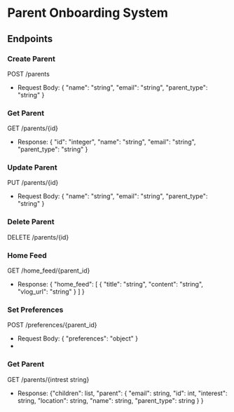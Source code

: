 # Parent Onboarding System

## Endpoints

### Create Parent
POST /parents
- Request Body: { "name": "string", "email": "string", "parent_type": "string" }

### Get Parent
GET /parents/{id}
- Response: { "id": "integer", "name": "string", "email": "string", "parent_type": "string" }

### Update Parent
PUT /parents/{id}
- Request Body: { "name": "string", "email": "string", "parent_type": "string" }

### Delete Parent
DELETE /parents/{id}

### Home Feed
GET /home_feed/{parent_id}
- Response: { "home_feed": [ { "title": "string", "content": "string", "vlog_url": "string" } ] }

### Set Preferences
POST /preferences/{parent_id}
- Request Body: { "preferences": "object" }
-

### Get Parent
GET /parents/{intrest string}
- Response: {"children": list,
        "parent": {
            "email": string,
            "id": int,
            "interest": string,
            "location": string,
            "name": string,
            "parent_type": string
        }
    }